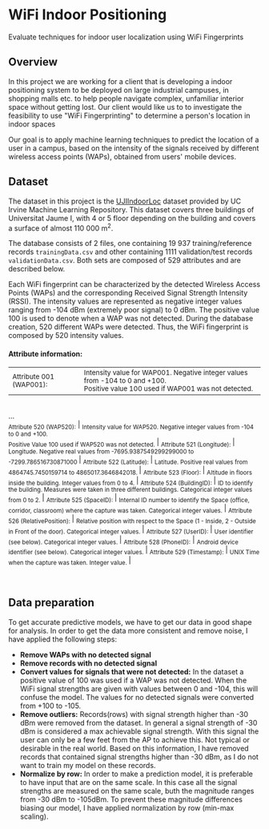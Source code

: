 # WiFi Indoor Positioning
Evaluate techniques for indoor user localization using WiFi Fingerprints

## Overview
In this project we are working for a client that is developing a indoor positioning system 
to be deployed on large industrial campuses, in shopping malls etc. to help people navigate
complex, unfamiliar interior space without getting lost. Our client would like us to to investigate
the feasibility to use "WiFi Fingerprinting" to determine a person's location in indoor spaces

Our goal is to apply machine learning techniques to predict the location of a user in a campus,
based on the intensity of the signals received by different wireless access points (WAPs),
obtained from users' mobile devices.

## Dataset
The dataset in this project is the [UJIIndoorLoc](https://archive.ics.uci.edu/ml/datasets/ujiindoorloc) 
dataset provided by UC Irvine Machine Learning Repository. This dataset covers three buildings of 
Universitat Jaume I, with 4 or 5 floor depending on the building and covers a surface of almost 110 000 m<sup>2</sup>.

The database consists of 2 files, one containing 19 937 training/reference records ```trainingData.csv``` and other containing 1111 validation/test records ```validationData.csv```. Both sets are composed of 529 attributes and are described below.

Each WiFi fingerprint can be characterized by the detected Wireless Access Points (WAPs) and the corresponding Received Signal Strength Intensity (RSSI). The intensity values are represented as negative integer values ranging from -104 dBm (extremely poor signal) to 0 dBm. The positive value 100 is used to denote when a WAP was not detected. During the database creation, 520 different WAPs were detected. Thus, the WiFi fingerprint is composed by 520 intensity values.

#### Attribute information:

| | |
|-|-|
<sub> Attribute 001 (WAP001): </sub> | <sub> Intensity value for WAP001. Negative integer values from -104 to 0 and +100. <br /> Positive value 100 used if WAP001 was not detected. </sub>|
<br />...<br />
<sub> Attribute 520 (WAP520):</sub> | <sub> Intensity value for WAP520. Negative integer values from -104 to 0 and +100. <br /> Positive Value 100 used if WAP520 was not detected. </sub>|
<sub> Attribute 521 (Longitude): </sub>| <sub> Longitude. Negative real values from -7695.9387549299299000 to -7299.786516730871000 </sub>|
<sub> Attribute 522 (Latitude): </sub> | <sub> Latitude. Positive real values from 4864745.7450159714 to 4865017.3646842018. </sub> |
<sub> Attribute 523 (Floor): </sub> | <sub> Altitude in floors inside the building. Integer values from 0 to 4. </sub> |
<sub> Attribute 524 (BuildingID): </sub> | <sub> ID to identify the building. Measures were taken in three different buildings. Categorical integer values from 0 to 2. </sub> |
<sub> Attribute 525 (SpaceID): </sub>| <sub> Internal ID number to identify the Space (office, corridor, classroom) where the capture was taken. Categorical integer values. </sub>|
<sub> Attribute 526 (RelativePosition): </sub> | <sub> Relative position with respect to the Space (1 - Inside, 2 - Outside in Front of the door). Categorical integer values. </sub>|
<sub> Attribute 527 (UserID): </sub> | <sub> User identifier (see below). Categorical integer values. </sub> |
<sub> Attribute 528 (PhoneID):</sub> | <sub> Android device identifier (see below). Categorical integer values. </sub>|
<sub> Attribute 529 (Timestamp): </sub> | <sub> UNIX Time when the capture was taken. Integer value. </sub> |

<br />

## Data preparation 

To get accurate predictive models, we have to get our data in good shape for analysis. In order to get the data more
consistent and remove noise, I have applied the following steps:

- **Remove WAPs with no detected signal**
- **Remove records with no detected signal**
- **Convert values for signals that were not detected:** In the dataset a positive value of 100 was used if a WAP was not detected. When the WiFi signal strengths are given with values between 0 and -104, this will confuse the model. The values for no detected signals were converted from +100 to -105.
- **Remove outliers:** Records(rows) with signal strength higher than -30 dBm were removed from the dataset. In general a signal strength of -30 dBm is considered a max achievable signal strength. With this signal the user can only be a few feet from the AP to achieve this. Not typical or desirable in the real world. Based on this information, I have removed records that contained signal strengths higher than -30 dBm, as I do not want to train my model on these records.
- **Normalize by row:**  In order to make a prediction model, it is preferable to have input that are on the same scale. 
In this case all the signal strengths are measured on the same scale, buth the magnitude ranges from -30 dBm to -105dBm. To prevent these magnitude differences biasing our model, I have applied normalization by row (min-max scaling).
